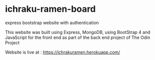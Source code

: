 # ichraku-ramen-board
express bootstrap website with authentication

This website was built using Express, MongoDB, using BootStrap 4 and JavaScript for the front end as part of the back end project of The Odin Project

Website is live at : https://ichrakuramen.herokuapp.com/
